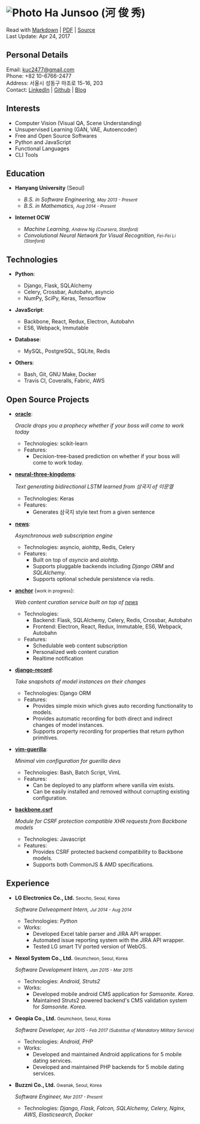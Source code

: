 ![Photo](https://en.gravatar.com/userimage/88915015/2c6d5786d2b480927676688336d80102.jpg?size=110)  Ha Junsoo (河 俊 秀)
========================================================================================================================

Read with [Markdown](https://raw.github.com/kuc2477/resume/gh-pages/index.md) | [PDF](https://raw.github.com/kuc2477/resume/gh-pages/index.pdf) | [Source](http://github.com/kuc2477/resume)  
Last Update: Apr 24, 2017


Personal Details
---------------
Email:      kuc2477@gmail.com   
Phone:      +82 10-6766-2477  
Address:    서울시 성동구 마조로 15-16, 203  
Contact:    [LinkedIn](https://www.linkedin.com/in/junsoo-ha-769a89bb?trk=hp-identity-name) | [Github](https://github.com/kuc2477) | [Blog](http://hajunsoo.org)  


Interests
---------
- Computer Vision (Visual QA, Scene Understanding)
- Unsupervised Learning (GAN, VAE, Autoencoder)
- Free and Open Source Softwares
- Python and JavaScript
- Functional Languages
- CLI Tools


Education
---------

* **Hanyang University** (Seoul)

    - *B.S. in Software Engineering, <small>May 2013 - Present</small>*
    - *B.S. in Mathematics, <small>Aug 2014 - Present</small>*


* **Internet OCW**

    - *Machine Learning, <small>Andrew Ng (Coursera, Stanford)</small>*
    - *Convolutional Neural Network for Visual Recognition, <small>Fei-Fei Li (Stanford)</small>*


Technologies
------------

* **Python**: 
    * Django, Flask, SQLAlchemy
    * Celery, Crossbar, Autobahn, asyncio
    * NumPy, SciPy, Keras, Tensorflow

* **JavaScript**: 
    * Backbone, React, Redux, Electron, Autobahn
    * ES6, Webpack, Immutable

* **Database**: 
    * MySQL, PostgreSQL, SQLite, Redis

* **Others**: 
    * Bash, Git, GNU Make, Docker
    * Travis CI, Coveralls, Fabric, AWS


Open Source Projects
---------------------
* **[oracle](https://github.com/kuc2477/oracle)**:

    *Oracle drops you a prophecy whether if your boss will come to work today*

    - Technologies: scikit-learn
    - Features:
        - Decision-tree-based prediction on whether if your boss will come to work today. 

*   **[neural-three-kingdoms](https://github.com/kuc2477/neural-three-kingdoms)**:

    *Text generating bidirectional LSTM learned from 삼국지 of 이문열*

    - Technologies: Keras
    - Features: 
        - Generates 삼국지 style text from a given sentence

*   **[news](https://github.com/kuc2477/news)**:

    *Asynchronous web subscription engine*

    - Technologies: asyncio, aiohttp, Redis, Celery
    - Features:
        - Built on top of *asyncio* and *aiohttp*.
        - Supports pluggable backends including *Django ORM* and *SQLAlchemy*.
        - Supports optional schedule persistence via redis.


*   **[anchor](https://github.com/kuc2477/anchor-frontend-pc)** (<small>work in progress</small>):

    *Web content curation service built on top of [news](https://github.com/kuc2477/news)*

    - Technologies: 
        - Backend: Flask, SQLAlchemy, Celery, Redis, Crossbar, Autobahn
        - Frontend: Electron, React, Redux, Immutable, ES6, Webpack, Autobahn
    - Features:
        - Schedulable web content subscription
        - Personalized web content curation
        - Realtime notification

*   **[django-record](https://github.com/kuc2477/django-record)**:

    *Take snapshots of model instances on their changes*

    - Technologies: Django ORM
    - Features:
        - Provides simple mixin which gives auto recording functionality to models.
        - Provides automatic recording for both direct and indirect changes of model instances.
        - Supports property recording for properties that return python primitives.


* **[vim-guerilla](https://github.com/kuc2477/vim-guerilla)**:

    *Minimal vim configuration for guerilla devs*

    - Technologies: Bash, Batch Script, VimL
    - Features:
        - Can be deployed to any platform where vanilla vim exists.
        - Can be easily installed and removed without corrupting existing configuration.

* **[backbone.csrf](https://github.com/kuc2477/backbone.csrf)**

    *Module for CSRF protection compatible XHR requests from Backbone models*

    - Technologies: Javascript
    - Features:
        - Provides CSRF protected backend compatibility to Backbone models.
        - Supports both CommonJS & AMD specifications.


Experience
-----------

*   **LG Electronics Co., Ltd.** <small>Seocho, Seoul, Korea</small>

    *Software Delveopment Intern, <small>Jul 2014 - Aug 2014</small>*

    - Technologies: *Python*
    - Works:
        - Developed Excel table parser and JIRA API wrapper.
        - Automated issue reporting system with the JIRA API wrapper.
        - Tested LG smart TV ported version of WebOS.

*   **Nexol System Co., Ltd.** <small>Geumcheon, Seoul, Korea</small>

    *Software Development Intern, <small>Jan 2015 - Mar 2015</small>*

    - Technologies: *Android, Struts2*
    - Works:
        - Developed mobile android CMS application for *Samsonite. Korea*.
        - Maintained Struts2 powered backend's CMS validation system for *Samsonite. Korea*.

*   **Geopia Co., Ltd.** <small>Geumcheon, Seoul, Korea</small> 

    *Software Developer, <small>Apr 2015 - Feb 2017 (Substitue of Mandatory Military Service)</small>*

    - Technologies: *Android, PHP*
    - Works: 
        - Developed and maintained Android applications for 5 mobile dating services.
        - Developed and maintained PHP backends for 5 mobile dating services.

*   **Buzzni Co., Ltd.** <small>Gwanak, Seoul, Korea</small> 

    *Software Engineer, <small>Mar 2017 - Present</small>*

    - Technologies: *Django, Flask, Falcon, SQLAlchemy, Celery, Nginx, AWS, Elasticsearch, Docker*


